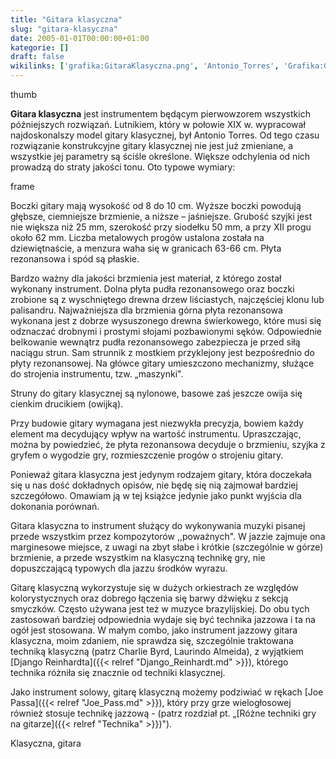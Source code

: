 ```yaml
---
title: "Gitara klasyczna"
slug: "gitara-klasyczna"
date: 2005-01-01T00:00:00+01:00
kategorie: []
draft: false
wikilinks: ['grafika:GitaraKlasyczna.png', 'Antonio_Torres', 'Grafika:GitaraKlasycznaWymiary.png', 'pud%C5%82o_rezonansowe', 'maszynka', 'Charlie_Byrd', 'Laurindo_Almeida', 'Django_Reinhardt', 'Joe_Pass', 'R%C3%B3%C5%BCne_techniki_gry_na_gitarze', 'kategoria:rodzaje_gitar']
---
```

thumb<!-- link nie odnosił się do niczego -->

**Gitara klasyczna** jest instrumentem będącym pierwowzorem wszystkich
późniejszych rozwiązań. Lutnikiem, który w połowie XIX w. wypracował
najdoskonalszy model gitary klasycznej, był Antonio
Torres<!-- link nie odnosił się do niczego -->. Od tego czasu rozwiązanie
konstrukcyjne gitary klasycznej nie jest już zmieniane, a wszystkie jej
parametry są ściśle określone. Większe odchylenia od nich prowadzą do
straty jakości tonu. Oto typowe wymiary:

frame<!-- link nie odnosił się do niczego -->

Boczki gitary mają wysokość od 8 do 10 cm. Wyższe boczki powodują
głębsze, ciemniejsze brzmienie, a niższe – jaśniejsze. Grubość szyjki
jest nie większa niż 25 mm, szerokość przy siodełku 50 mm, a przy XII
progu około 62 mm. Liczba metalowych progów ustalona została na
dziewiętnaście, a menzura waha się w granicach 63-66 cm. Płyta
rezonansowa i spód są płaskie.

Bardzo ważny dla jakości brzmienia jest materiał, z którego został
wykonany instrument. Dolna płyta pudła
rezonansowego<!-- link nie odnosił się do niczego --> oraz boczki zrobione są z
wyschniętego drewna drzew liściastych, najczęściej klonu lub palisandru.
Najważniejsza dla brzmienia górna płyta rezonansowa wykonana jest z
dobrze wysuszonego drewna świerkowego, które musi się odznaczać drobnymi
i prostymi słojami pozbawionymi sęków. Odpowiednie belkowanie wewnątrz
pudła rezonansowego zabezpiecza je przed siłą naciągu strun. Sam
strunnik z mostkiem przyklejony jest bezpośrednio do płyty rezonansowej.
Na główce gitary umieszczono mechanizmy, służące do strojenia
instrumentu, tzw. „maszynki<!-- link nie odnosił się do niczego -->".

Struny do gitary klasycznej są nylonowe, basowe zaś jeszcze owija się
cienkim drucikiem (owijką).

Przy budowie gitary wymagana jest niezwykła precyzja, bowiem każdy
element ma decydujący wpływ na wartość instrumentu. Upraszczając, można
by powiedzieć, że płyta rezonansowa decyduje o brzmieniu, szyjka z
gryfem o wygodzie gry, rozmieszczenie progów o strojeniu gitary.

Ponieważ gitara klasyczna jest jedynym rodzajem gitary, która doczekała
się u nas dość dokładnych opisów, nie będę się nią zajmował bardziej
szczegółowo. Omawiam ją w tej książce jedynie jako punkt wyjścia dla
dokonania porównań.

Gitara klasyczna to instrument służący do wykonywania muzyki pisanej
przede wszystkim przez kompozytorów ,,poważnych". W jazzie zajmuje ona
marginesowe miejsce, z uwagi na zbyt słabe i krótkie (szczególnie w
górze) brzmienie, a przede wszystkim na klasyczną technikę gry, nie
dopuszczającą typowych dla jazzu środków wyrazu.

Gitarę klasyczną wykorzystuje się w dużych orkiestrach ze względów
kolorystycznych oraz dobrego łączenia się barwy dźwięku z sekcją
smyczków. Często używana jest też w muzyce brazylijskiej. Do obu tych
zastosowań bardziej odpowiednia wydaje się być technika jazzowa i ta na
ogół jest stosowana. W małym combo, jako instrument jazzowy gitara
klasyczna, moim zdaniem, nie sprawdza się, szczególnie traktowana
techniką klasyczną (patrz Charlie Byrd<!-- link nie odnosił się do niczego -->,
Laurindo Almeida<!-- link nie odnosił się do niczego -->), z wyjątkiem [Django
Reinhardta]({{< relref "Django_Reinhardt.md" >}}), którego technika różniła się
znacznie od techniki klasycznej.

Jako instrument solowy, gitarę klasyczną możemy podziwiać w rękach [Joe
Passa]({{< relref "Joe_Pass.md" >}}), który przy grze wielogłosowej również
stosuje technikę jazzową - (patrz rozdział pt. „[Różne techniki gry na
gitarze]({{< relref "Technika" >}})").

Klasyczna, gitara<!-- link nie odnosił się do niczego -->